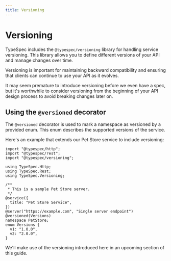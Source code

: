```yaml
---
title: Versioning
---
```


# Versioning

TypeSpec includes the `@typespec/versioning` library for handling service versioning. This library allows you to define different versions of your API and manage changes over time.

Versioning is important for maintaining backward compatibility and ensuring that clients can continue to use your API as it evolves.

It may seem premature to introduce versioning before we even have a spec, but it's worthwhile to consider versioning from the beginning of your API design process to avoid breaking changes later on.

## Using the `@versioned` decorator

The `@versioned` decorator is used to mark a namespace as versioned by a provided enum. This enum describes the supported versions of the service.

Here's an example that extends our Pet Store service to include versioning:

```typespec
import "@typespec/http";
import "@typespec/rest";
import "@typespec/versioning";

using TypeSpec.Http;
using TypeSpec.Rest;
using TypeSpec.Versioning;

/**
 * This is a sample Pet Store server.
 */
@service({
  title: "Pet Store Service",
})
@server("https://example.com", "Single server endpoint")
@versioned(Versions)
namespace PetStore;
enum Versions {
  v1: "1.0.0",
  v2: "2.0.0",
}
```

We'll make use of the versioning introduced here in an upcoming section of this guide.
